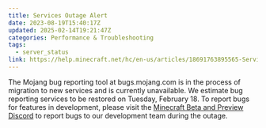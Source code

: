 ```yaml
---
title: Services Outage Alert
date: 2023-08-19T15:40:17Z
updated: 2025-02-14T19:21:47Z
categories: Performance & Troubleshooting
tags:
  - server_status
link: https://help.minecraft.net/hc/en-us/articles/18691763895565-Services-Outage-Alert
---
```


The Mojang bug reporting tool at bugs.mojang.com is in the process of migration to new services and is currently unavailable. We estimate bug reporting services to be restored on Tuesday, February 18. To report bugs for features in development, please visit the [Minecraft Beta and Preview Discord](https://aka.ms/MCBetaPreviewBugs) to report bugs to our development team during the outage.
